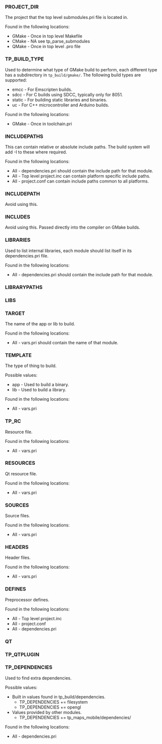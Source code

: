 
### PROJECT_DIR
The project that the top level submodules.pri file is located in.

Found in the following locations:
* GMake - Once in top level Makefile
* CMake - NA see tp_parse_submodules
* QMake - Once in top level .pro file

### TP_BUILD_TYPE
Used to determine what type of GMake build to perform, each different type has a subdirectory in 
```tp_build/gmake/```. The following build types are supported:
* emcc - For Emscripten builds.
* sdcc - For C builds using SDCC, typically only for 8051.
* static - For building static libraries and binaries.
* uc - For C++ microcontroller and Arduino builds.

Found in the following locations:
* GMake - Once in toolchain.pri

### INCLUDEPATHS
This can contain relative or absolute include paths. The build system will add -I to these where 
required.

Found in the following locations:
* All - dependencies.pri should contain the include path for that module.
* All - Top level project.inc can contain platform specific include paths.
* All - project.conf can contain include paths common to all platforms.

### INCLUDEPATH
Avoid using this.

### INCLUDES
Avoid using this. Passed directly into the compiler on GMake builds.

### LIBRARIES
Used to list internal libraries, each module should list itself in its dependencies.pri file.

Found in the following locations:
* All - dependencies.pri should contain the include path for that module.

### LIBRARYPATHS

### LIBS

### TARGET
The name of the app or lib to build.

Found in the following locations:
* All - vars.pri should contain the name of that module.

### TEMPLATE 
The type of thing to build.

Possible values:
* app - Used to build a binary.
* lib - Used to build a library.

Found in the following locations:
* All - vars.pri

### TP_RC
Resource file.

Found in the following locations:
* All - vars.pri

### RESOURCES
Qt resource file.

Found in the following locations:
* All - vars.pri

### SOURCES 
Source files.

Found in the following locations:
* All - vars.pri

### HEADERS
Header files.

Found in the following locations:
* All - vars.pri

### DEFINES
Preprocessor defines.

Found in the following locations:
* All - Top level project.inc
* All - project.conf
* All - dependencies.pri

### QT

### TP_QTPLUGIN

### TP_DEPENDENCIES
Used to find extra dependencies.

Possible values:
* Built in values found in tp_build/dependencies.
  * TP_DEPENDENCIES += filesystem
  * TP_DEPENDENCIES += opengl
* Values provided by other modules.
  * TP_DEPENDENCIES += tp_maps_mobile/dependencies/

Found in the following locations:
* All - dependencies.pri

